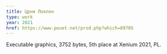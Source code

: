 ```yaml
---
title: Црни Поклон
type: work
year: 2021
href: https://www.pouet.net/prod.php?which=89705
---
```


Executable graphics, 3752 bytes, 5th place at Xenium 2021, PL.